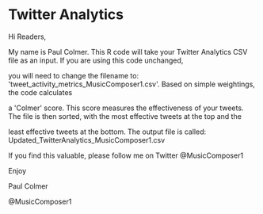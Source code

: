 # Twitter Analytics

Hi Readers,

My name is Paul Colmer. This R code will take your Twitter Analytics CSV file as an input.  If you are using this code unchanged,

you will need to change the filename to: 'tweet_activity_metrics_MusicComposer1.csv'.  Based on simple weightings, the code calculates

a 'Colmer' score.  This score measures the effectiveness of your tweets.  The file is then sorted, with the most effective tweets at the top and the 

least effective tweets at the bottom.  The output file is called: Updated_TwitterAnalytics_MusicComposer1.csv

If you find this valuable, please follow me on Twitter @MusicComposer1

Enjoy



Paul Colmer

@MusicComposer1

